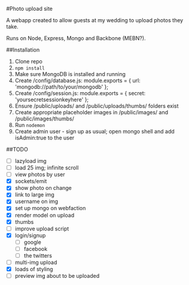 #Photo upload site

A webapp created to allow guests at my wedding to upload photos they take.

Runs on Node, Express, Mongo and Backbone (MEBN?).

##Installation

1. Clone repo
2. `npm install`
3. Make sure MongoDB is installed and running
3. Create /config/database.js:
    module.exports = {
        url: 'mongodb://path/to/your/mongodb'
    };
4. Create /config/session.js:
    module.exports = {
        secret: 'yoursecretsessionkeyhere'
    };
4. Ensure /public/uploads/ and /public/uploads/thumbs/ folders exist
5. Create appropriate placeholder images in /public/images/ and /public/images/thumbs/
6. Run `nodemon`
6. Create admin user - sign up as usual; open mongo shell and add isAdmin:true to the user

##TODO

- [ ] lazyload img
- [ ] load 25 img; infinite scroll
- [ ] view photos by user
- [x] sockets/emit
- [x] show photo on change
- [x] link to large img
- [x] username on img
- [x] set up mongo on webfaction
- [x] render model on upload
- [x] thumbs
- [ ] improve upload script
- [x] login/signup
    - [ ] google
    - [ ] facebook
    - [ ] the twitters
- [ ] multi-img upload
- [x] loads of styling
- [ ] preview img about to be uploaded
